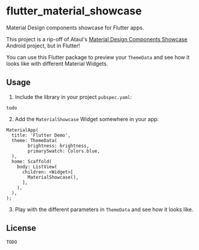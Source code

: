 # flutter_material_showcase

Material Design components showcase for Flutter apps.

This project is a rip-off of Ataul's [Material Design Components Showcase](https://github.com/ataulm/material-design-components-showcase) Android project, but in Flutter!

You can use this Flutter package to preview your `ThemeData` and see how it looks like with different Material Widgets.

## Usage

1. Include the library in your project `pubspec.yaml`:

```
todo
```

2. Add the `MaterialShowcase` Widget somewhere in your app:

```
MaterialApp(
  title: 'Flutter Demo',
  theme: ThemeData(
        brightness: brightness,
        primarySwatch: Colors.blue,
  ),
  home: Scaffold(
    body: ListView(
      children: <Widget>[
        MaterialShowcase(),
      ],
    ),
  ),
);
```

3. Play with the different parameters in `ThemeData` and see how it looks like.

## License

```
TODO
```



